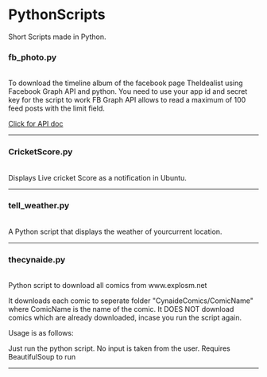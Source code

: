 # PythonScripts
Short Scripts made in Python.

<h3>fb_photo.py</h3>
<br>
To download the timeline album of the facebook page TheIdealist using Facebook Graph API and python.
You need to use your app id and secret key for the script to work
FB Graph API allows to read a maximum of 100 feed posts with the limit field.

<a href="https://developers.facebook.com/docs/graph-api/reference/v2.6/page/feed">Click for API doc</a>
<hr/>

<h3>CricketScore.py</h3>
<br>
Displays Live cricket Score as a notification in Ubuntu.
<hr/>

<h3>tell_weather.py</h3>
<br>
A Python script that displays the weather of yourcurrent location.
<hr/>

<h3>thecynaide.py</h3>
<br>
Python script to download all comics from www.explosm.net

It downloads each comic to seperate folder "CynaideComics/ComicName" where ComicName is the name of the comic. It DOES NOT download comics which are already downloaded, incase you run the script again.

Usage is as follows:

Just run the python script. No input is taken from the user. Requires BeautifulSoup to run
<hr/>



